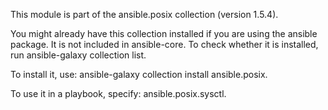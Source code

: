 This module is part of the ansible.posix collection (version 1.5.4).

You might already have this collection installed if you are using the ansible package. It is not included in ansible-core. To check whether it is installed, run ansible-galaxy collection list.

To install it, use: ansible-galaxy collection install ansible.posix.

To use it in a playbook, specify: ansible.posix.sysctl.